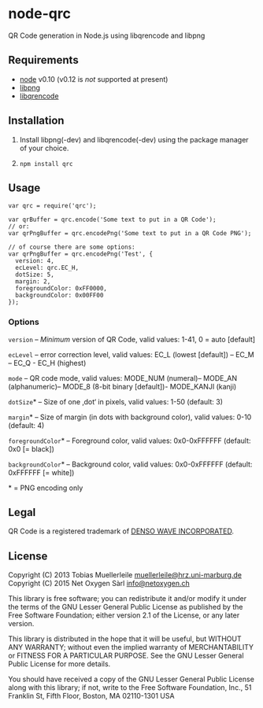 node-qrc
========
QR Code generation in Node.js using libqrencode and libpng

Requirements
------------
- [node](https://nodejs.org) v0.10 (v0.12 is *not* supported at present)
- [libpng](http://www.libpng.org/pub/png/libpng.html)
- [libqrencode](http://fukuchi.org/works/qrencode/)

Installation
------------
1) Install libpng(-dev) and libqrencode(-dev) using the package manager of your
choice.

2) `npm install qrc`

Usage
-----

    var qrc = require('qrc');

    var qrBuffer = qrc.encode('Some text to put in a QR Code');
    // or:
    var qrPngBuffer = qrc.encodePng('Some text to put in a QR Code PNG');

    // of course there are some options:
    var qrPngBuffer = qrc.encodePng('Test', {
      version: 4,
      ecLevel: qrc.EC_H,
      dotSize: 5,
      margin: 2,
      foregroundColor: 0xFF0000,
      backgroundColor: 0x00FF00
    });

### Options

`version` – *Minimum* version of QR Code, valid values: 1-41, 0 = auto
[default]

`ecLevel` – error correction level, valid values: EC_L (lowest [default]) –
EC_M – EC_Q - EC_H (highest)

`mode` – QR code mode, valid values: MODE_NUM (numeral)– MODE_AN (alphanumeric)–
MODE_8 (8-bit binary [default])- MODE_KANJI (kanji)

`dotSize`* – Size of one ‚dot‘ in pixels, valid values: 1-50
(default: 3)

`margin`* – Size of margin (in dots with background color),
valid values: 0-10 (default: 4)

`foregroundColor`* – Foreground color, valid values:
0x0-0xFFFFFF (default: 0x0 [= black])

`backgroundColor`* – Background color, valid values: 0x0-0xFFFFFF (default:
0xFFFFFF [= white])

\* = PNG encoding only

Legal
-----
QR Code is a registered trademark of
[DENSO WAVE INCORPORATED](http://www.denso-wave.com/en/).

License
-------
Copyright (C) 2013 Tobias Muellerleile <muellerleile@hrz.uni-marburg.de>  
Copyright (C) 2015 Net Oxygen Sàrl <info@netoxygen.ch>

This library is free software; you can redistribute it and/or modify it under
the terms of the GNU Lesser General Public License as published by the Free
Software Foundation; either version 2.1 of the License, or any later version.

This library is distributed in the hope that it will be useful, but WITHOUT ANY
WARRANTY; without even the implied warranty of MERCHANTABILITY or FITNESS FOR A
PARTICULAR PURPOSE. See the GNU Lesser General Public License for more details.

You should have received a copy of the GNU Lesser General Public License along
with this library; if not, write to the Free Software Foundation, Inc., 51
Franklin St, Fifth Floor, Boston, MA 02110-1301 USA
